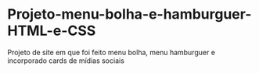 # Projeto-menu-bolha-e-hamburguer-HTML-e-CSS
Projeto de site em que foi feito menu bolha, menu hamburguer e incorporado cards de mídias sociais
